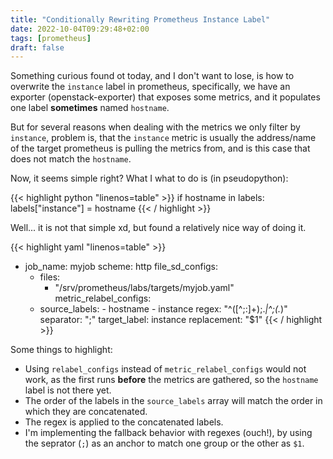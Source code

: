 ```yaml
---
title: "Conditionally Rewriting Prometheus Instance Label"
date: 2022-10-04T09:29:48+02:00
tags: [prometheus]
draft: false
---
```


Something curious found ot today, and I don't want to lose, is how to overwrite
the `instance` label in prometheus, specifically, we have an exporter
(openstack-exporter) that exposes some metrics, and it populates one label
**sometimes** named `hostname`.

But for several reasons when dealing with the metrics we only filter by
`instance`, problem is, that the `instance` metric is usually the address/name
of the target prometheus is pulling the metrics from, and is this case that does
not match the `hostname`.

Now, it seems simple right? What I what to do is (in pseudopython):

{{< highlight python "linenos=table" >}} if hostname in labels:
labels["instance"] = hostname {{< / highlight >}}

Well... it is not that simple xd, but found a relatively nice way of doing it.

{{< highlight yaml "linenos=table" >}}

- job_name: myjob scheme: http file_sd_configs:
  - files:
    - "/srv/prometheus/labs/targets/myjob.yaml" metric_relabel_configs:
  - source_labels: - hostname - instance regex: "^([^;:]+);._|^;(._)" separator:
    ";" target_label: instance replacement: "$1" {{< / highlight >}}

Some things to highlight:

- Using `relabel_configs` instead of `metric_relabel_configs` would not work, as
  the first runs **before** the metrics are gathered, so the `hostname` label is
  not there yet.
- The order of the labels in the `source_labels` array will match the order in
  which they are concatenated.
- The regex is applied to the concatenated labels.
- I'm implementing the fallback behavior with regexes (ouch!), by using the
  seprator (`;`) as an anchor to match one group or the other as `$1`.
